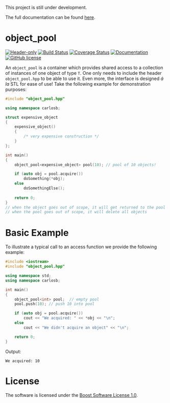 This project is still under development.

The full documentation can be found [here](https://cbritopacheco.github.io/object_pool/).

# object_pool

[![Header-only](https://img.shields.io/badge/header--only-master-ff69b4.svg)](src)
[![Build Status](https://travis-ci.org/carlosb/object_pool.svg?branch=master)](https://travis-ci.org/carlosb/object_pool)
[![Coverage Status](https://coveralls.io/repos/github/carlosb/object_pool/badge.svg?branch=master)](https://coveralls.io/github/carlosb/object_pool?branch=master)
[![Documentation](https://img.shields.io/badge/documentation-master-brightgreen.svg)](https://cbritopacheco.github.io/object_pool/)
[![GitHub license](https://img.shields.io/github/license/carlosb/object_pool.svg)](https://github.com/carlosb/object_pool/blob/master/LICENSE)

An `object_pool` is a container which provides shared access to a collection of instances of one object of type `T`. One only needs to include the header `object_pool.hpp` to be able to use it. Even more, the interface is designed *á la* STL for ease of use! Take the following example for demonstration purposes:

```c++
#include "object_pool.hpp"

using namespace carlosb;

struct expensive_object
{
	expensive_object()
	{
		/* very expensive construction */
	}
};

int main()
{
	object_pool<expensive_object> pool(10); // pool of 10 objects!

	if (auto obj = pool.acquire())
		doSomething(*obj);
	else
		doSomethingElse();
	
	return 0;
}
// when the object goes out of scope, it will get returned to the pool
// when the pool goes out of scope, it will delete all objects
```

# Basic Example

To illustrate a typical call to an access function we provide the following example:

```c++
#include <iostream>
#include "object_pool.hpp"

using namespace std;
using namespace carlosb;

int main()
{
    object_pool<int> pool;  // empty pool
    pool.push(10); // push 10 into pool

    if (auto obj = pool.acquire())
        cout << "We acquired: " << *obj << "\n";
    else
        cout << "We didn't acquire an object" << "\n";

    return 0;
}
```

Output:

```
We acquired: 10
```

# License

The software is licensed under the [Boost Software License 1.0](https://github.com/carlosb/object_pool/blob/master/LICENSE).
